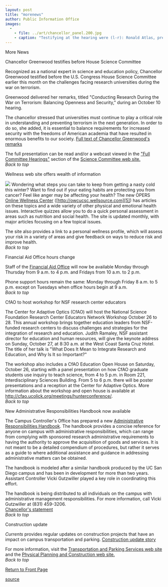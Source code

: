 ```yaml
---
layout: post
title: "morenews"
author: Public Information Office
images:
  -
    - file: ../art/chancellor_panel.200.jpg
    - caption: "Testifying at the hearing were (l-r): Ronald Atlas, president of the American Society for Microbiology, John Marburger, director of the White House Office of Science and Technology Policy, Chancellor Greenwood, and Sheila Widnall, professor of aeronautics at MIT."
---
```


More News

Chancellor Greenwood testifies before House Science Committee

Recognized as a national expert in science and education policy, Chancellor Greenwood testified before the U.S. Congress House Science Committee earlier this month on the challenges facing research universities during the war on terrorism.  

Greenwood delivered her remarks, titled "Conducting Research During the War on Terrorism: Balancing Openness and Security," during an October 10 hearing.  

The chancellor stressed that universities must continue to play a critical role in understanding and preventing terrorism in the next generation. In order to do so, she added, it is essential to balance requirements for increased security with the freedoms of American academia that have resulted in enormous benefits to our society. [Full text of Chancellor Greenwood's remarks][1]  

The full presentation can be read and/or a webcast viewed in the ["Full Committee Hearings"][2] section of the [Science Committee web site.][3]   
_Back to top_   

Wellness web site offers wealth of information  

![][4] Wondering what steps you can take to keep from getting a nasty cold this winter? Want to find out if your eating habits are protecting you from cancer? Feel like anger may be affecting your health? The new OPERS [Online Wellness Center][5] ([http://owcucsc.wellsource.com][5]) has articles on these topics and a wide variety of other physical and emotional health issues. Interactive quizzes allow you to do a quick personal assessment in areas such as nutrition and social health. The site is updated monthly, with major articles focusing on a few topical issues.

The site also provides a link to a personal wellness profile, which will assess your risk in a variety of areas and give feedback on ways to reduce risk and improve health.   
_Back to top_

Financial Aid Office hours change

Staff of the [Financial Aid Office][6] will now be available Monday through Thursday from 9 a.m. to 4 p.m. and Fridays from 10 a.m. to 2 p.m.  
  
Phone support hours remain the same: Monday through Friday 8 a.m. to 5 p.m. except on Tuesdays when office hours begin at 9 a.m.  
_Back to top_

CfAO to host workshop for NSF research center educators  
  
The Center for Adaptive Optics (CfAO) will host the National Science Foundation Research Center Educators Network Workshop October 26 to 28. This annual workshop brings together education leaders from NSF-funded research centers to discuss challenges and strategies for the integration of research and education. Judith Ramaley, NSF assistant director for education and human resources, will give the keynote address on Sunday, October 27, at 8:30 a.m. at the West Coast Santa Cruz Hotel. The title of her talk is "What Does It Mean to Integrate Research and Education, and Why Is It so Important?"   

The workshop also includes a CfAO Education Open House on Saturday, October 26, starting with a panel presentation on how CfAO graduate students use inquiry to teach science, from 4 to 5 p.m. in Room 221, Interdisciplinary Sciences Building. From 5 to 6 p.m. there will be poster presentations and a reception at the Center for Adaptive Optics. More information about the workshop and open house is available at <http://cfao.ucolick.org/meetings/hunterconference/>.  
_Back to top_

New Administrative Responsibilities Handbook now available

The Campus Controller's Office has prepared a new [Administrative Responsibilities Handbook][7]. The handbook provides a concise reference for anyone on campus with administrative responsibilities, which can range from complying with sponsored research administrative requirements to having the authority to approve the acquisition of goods and services. It is not meant to be a detailed compendium of procedures, but rather it serves as a guide to where additional assistance and guidance in addressing administrative matters can be obtained.  

The handbook is modeled after a similar handbook produced by the UC San Diego campus and has been in development for more than two years. Assistant Controller Vicki Gutzwiller played a key role in coordinating this effort.

The handbook is being distributed to all individuals on the campus with administrative management responsibilities. For more information, call Vicki Gutzwiller at (831) 459-3206.  
[Chancellor's statement][8]  
_Back to top_

Construction update

_Currents_ provides regular updates on construction projects that have an impact on campus transportation and parking. [Construction update story][9]

For more information, visit the [Transportation and Parking Services web site][10] and the [Physical Planning and Construction web site.  
][11]_Back to top_

[Return to Front Page][12]  

[1]: http://www.house.gov/science/hearings/full02/oct10/greenwood.htm
[2]: http://www.house.gov/science/hearings/full02/index.htm
[3]: http://www.house.gov/science
[4]: ../art/slug_logo.gif
[5]: http://owcucsc.wellsource.com/dh/default.asp
[6]: http://www2.ucsc.edu/fin-aid/index.html
[7]: http://www.ucsc.edu/finaff/cc/ARH/Htoc.htm
[8]: http://www.ucsc.edu/finaff/cc/ARH/Hindex.htm
[9]: ../../construction.html
[10]: http://www2.ucsc.edu/taps/
[11]: http://www2.ucsc.edu/ppc/
[12]: http://currents.ucsc.edu/

[source](http://www1.ucsc.edu/currents/02-03/10-28/morenews.html "Permalink to morenews")
